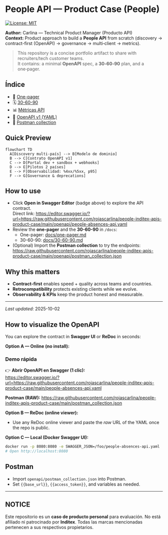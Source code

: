 # People API — Product Case (People)

[![License: MIT](https://img.shields.io/badge/License-MIT-blue.svg)](LICENSE)

**Author:** Carlina — Technical Product Manager (Producto API)  
**Context:** Product approach to build a **People API** from scratch (discovery → contract-first (OpenAPI) → governance → multi‑client → metrics).

> This repository is a concise portfolio artifact to share with recruiters/tech customer teams.  
> It contains: a minimal **OpenAPI** spec, a **30‑60‑90** plan, and a one‑pager.

## Índice
- 📄 [One-pager](docs/one-pager.md)
- 🗓️ [30-60-90](docs/30-60-90.md)
- 📊 [Métricas API](docs/metrics.md)
- 🔐 [OpenAPI v1 (YAML)](openapi/people-absences-api.yaml)
- 🔧 [Postman collection](openapi/postman_collection.json)


## Quick Preview
```mermaid
flowchart TD
  A[Discovery multi-país] --> B[Modelo de dominio]
  B --> C[Contrato OpenAPI v1]
  C --> D[Portal dev + sandbox + webhooks]
  D --> E[Pilotos 2 países]
  E --> F[Observabilidad: %4xx/%5xx, p95]
  F --> G[Governance & deprecations]
```

## How to use

- Click **Open in Swagger Editor** (badge above) to explore the API contract.  
  Direct link: https://editor.swagger.io/?url=https://raw.githubusercontent.com/rojascarlina/people-inditex-apis-product-case/main/openapi/people-absences-api.yaml
- Review the **one-pager** and the **30-60-90** in `/docs`:
  - One-pager: [docs/one-pager.md](docs/one-pager.md)
  - 30-60-90: [docs/30-60-90.md](docs/30-60-90.md)
- (Optional) Import the **Postman collection** to try the endpoints:
  https://raw.githubusercontent.com/rojascarlina/people-inditex-apis-product-case/main/openapi/postman_collection.json


## Why this matters
- **Contract‑first** enables speed + quality across teams and countries.  
- **Retrocompatibility** protects existing clients while we evolve.  
- **Observability & KPIs** keep the product honest and measurable.

---

*Last updated:* 2025-10-02

## How to visualize the OpenAPI
You can explore the contract in **Swagger UI** or **ReDoc** in seconds:

**Option A — Online (no install):**
### Demo rápida

👉 **Abrir OpenAPI en Swagger (1 clic):**  
https://editor.swagger.io/?url=https://raw.githubusercontent.com/rojascarlina/people-inditex-apis-product-case/main/people-absences-api.yaml

**Postman (RAW):** https://raw.githubusercontent.com/rojascarlina/people-inditex-apis-product-case/main/postman_collection.json


**Option B — ReDoc (online viewer):**
- Use any ReDoc online viewer and paste the *raw* URL of the YAML once the repo is public.

**Option C — Local (Docker Swagger UI):**
```bash
docker run -p 8080:8080 -e SWAGGER_JSON=/foo/people-absences-api.yaml       -v $(pwd)/openapi:/foo swaggerapi/swagger-ui
# Open http://localhost:8080
```

## Postman
- Import `openapi/postman_collection.json` into Postman.
- Set `{{base_url}}`, `{{access_token}}`, and variables as needed.
---

## NOTICE
Este repositorio es un **caso de producto personal** para evaluación.
No está afiliado ni patrocinado por **Inditex**. Todas las marcas mencionadas
pertenecen a sus respectivos propietarios.
